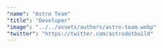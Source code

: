 ```yaml
---
"name": "Astro Team"
"title": "Developer"
"image": "../../assets/authors/astro-team.webp"
"twitter": "https://twitter.com/astrodotbuild"
---
```

